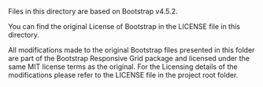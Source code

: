 Files in this directory are based on Bootstrap v4.5.2.

You can find the original License of Bootstrap in the LICENSE file in this 
directory.

All modifications made to the original Bootstrap files presented in this folder
are part of the Bootstrap Responsive Grid package and licensed under the same 
MIT license terms as the original. For the Licensing details of the modifications
please refer to the LICENSE file in the project root folder.
